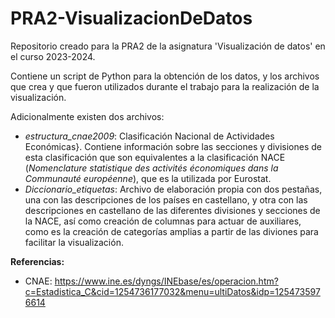 # PRA2-VisualizacionDeDatos

Repositorio creado para la PRA2 de la asignatura 'Visualización de datos' en el curso 2023-2024.

Contiene un script de Python para la obtención de los datos, y los archivos que crea y que fueron utilizados durante el trabajo para la realización de la visualización.

Adicionalmente existen dos archivos:
* *estructura_cnae2009*: Clasificación Nacional de Actividades Económicas}. Contiene información sobre las secciones y divisiones de esta clasificación que son equivalentes a la clasificación NACE (*Nomenclature statistique des activités économiques dans la Communauté européenne*), que es la utilizada por Eurostat. 
* *Diccionario_etiquetas*: Archivo de elaboración propia con dos pestañas, una con las descripciones de los países en castellano, y otra con las descripciones en castellano de las diferentes divisiones y secciones de la NACE, así como creación de columnas para actuar de auxiliares, como es la creación de categorías amplias a partir de las diviones para facilitar la visualización.


**Referencias:**
* CNAE: https://www.ine.es/dyngs/INEbase/es/operacion.htm?c=Estadistica_C&cid=1254736177032&menu=ultiDatos&idp=1254735976614
